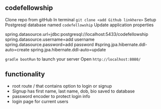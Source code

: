 ## codefellowship
Clone repo from gitHub
In terminal `git clone <add Github linkhere>`
Setup Postgresql database named `codefellowship`
Update application properties

spring.datasource.url=jdbc:postgresql://localhost:5433/codefellowship
spring.datasource.username=add username
spring.datasource.password=add password
#spring.jpa.hibernate.ddl-auto=create
spring.jpa.hibernate.ddl-auto=update

`gradle bootRun` to launch your server
Open `http://localhost:8080/`

## functionality
- root route / that contains option to login or signup
- Signup has first name, last name, dob, bio saved to database
- password encoder to protect login info
- login page for current users